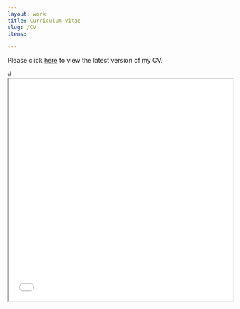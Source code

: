 ```yaml
---
layout: work
title: Curriculum Vitae
slug: /CV
items:

---
```


Please click <a href="">here</a> to view the latest version of my CV.

#<iframe src="/REAM_CV.pdf" width="100%" height="500px">
#    </iframe>
<br />
<br />

